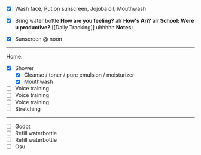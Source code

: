 - [x] Wash face, Put on sunscreen, Jojoba oil, Mouthwash
- [x] Bring water bottle
**How are you feeling?**
alr
**How's Ari?**
alr
**School: Were u productive?** [[Daily Tracking]]
uhhhhh 
**Notes:**

- [x] Sunscreen @ noon
---
Home:
- [x] Shower
	- [x] Cleanse / toner / pure emulsion / moisturizer
	- [x] Mouthwash
- [ ] Voice training
- [ ] Voice training
- [ ] Voice training
- [ ] Stretching
---
- [ ] Godot
- [ ] Refill waterbottle
- [ ] Refill waterbottle
- [ ] Osu
